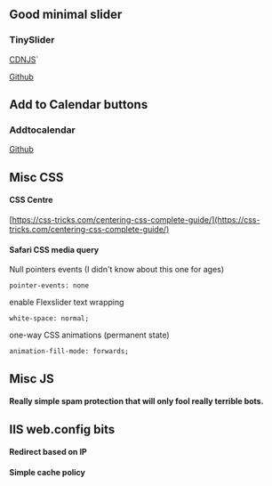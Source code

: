 ## Good minimal slider
### TinySlider


[CDNJS](https://cdnjs.com/libraries/tiny-slider)`

[Github](https://github.com/ganlanyuan/tiny-slider)

## Add to Calendar buttons
### Addtocalendar


[Github](https://github.com/commonpike/add-to-calendar-buttons)


## Misc CSS


#### CSS Centre


[https://css-tricks.com/centering-css-complete-guide/](https://css-tricks.com/centering-css-complete-guide/)


#### Safari CSS media query


<script src="https://gist.github.com/tom-prysm/be512ec7bfd628e6b106eb0aeb281395.js"></script>


Null pointers events (I didn't know about this one for ages)


`pointer-events: none`


enable Flexslider text wrapping


`white-space: normal;`


one-way CSS animations (permanent state)


`animation-fill-mode: forwards;`


## Misc JS


#### Really simple spam protection that will only fool really terrible bots.

<script src="https://gist.github.com/tom-prysm/b50a0f1e6259c3a3899830ec04d5354e.js"></script>


## IIS web.config bits

#### Redirect based on IP 

<script src="https://gist.github.com/tom-prysm/07ab57c24de782f39af46b66a37c7edb.js"></script>


#### Simple cache policy

<script src="https://gist.github.com/tom-prysm/27ca5e5e39af917d87d2a08649f85dfd.js"></script>

